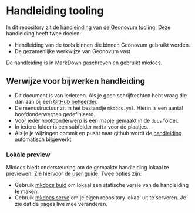 # Handleiding tooling

In dit repository zit de [handleinding van de Geonovum tooling](https://geonovum.github.io/handleiding-tooling/).
Deze handleiding heeft twee doelen:

- Handleiding van de tools binnen die binnen Geonovum gebruikt worden.
- De gezamenlijke werkwijze van Geonovum vast

De handleiding is in MarkDown geschreven en gebruikt [mkdocs](https://www.mkdocs.org/).

## Werwijze voor bijwerken handleiding

- Dit document is van iedereen. Als je geen schrijfrechten hebt vraag die dan aan bij een [GitHub beheerder](https://github.com/orgs/Geonovum/people?query=role%3Aowner).
- De menustructuur zit in het bestandje `mkdocs.yml`. Hierin is een aantal hoofdonderwerpen gedefinieerd.
- Voor ieder hoofdonderwerp is een mapje gemaakt in de `docs` folder.
- In iedere folder is een subfolder `media` voor de plaatjes.
- Als je je wijzingen commit en pusht naar github wordt de [handleiding](https://geonovum.github.io/handleiding-tooling/) automatisch bijgewerkt


### Lokale preview

Mkdocs biedt ondersteuning om de gemaakte handleiding lokaal te previewen. Zie hiervoor de [user guide](https://www.mkdocs.org/user-guide/). Twee opties zijn:

- Gebruik [mkdocs buid](https://www.mkdocs.org/user-guide/cli/#mkdocs-build) om lokaal een statische versie van de handleiding te maken.
- Gebruik [mkdocs serve](https://www.mkdocs.org/user-guide/cli/#mkdocs-serve) om je eigen repository lokaal uit te serveren. Je zie dat de pages live mee veranderen.
